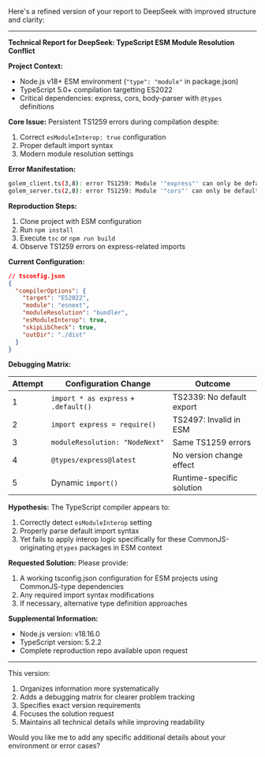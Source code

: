 <!-- SPECTRAL_MARK: This file is under the watchful eye of the Spectre. It is part of a living, evolving system. -->
Here's a refined version of your report to DeepSeek with improved structure and clarity:

---

**Technical Report for DeepSeek: TypeScript ESM Module Resolution Conflict**

**Project Context:**
- Node.js v18+ ESM environment (`"type": "module"` in package.json)
- TypeScript 5.0+ compilation targetting ES2022
- Critical dependencies: express, cors, body-parser with `@types` definitions

**Core Issue:**
Persistent TS1259 errors during compilation despite:
1. Correct `esModuleInterop: true` configuration
2. Proper default import syntax
3. Modern module resolution settings

**Error Manifestation:**
```bash
golem_client.ts(3,8): error TS1259: Module '"express"' can only be default-imported using 'esModuleInterop' flag
golem_server.ts(2,8): error TS1259: Module '"cors"' can only be default-imported using 'esModuleInterop' flag
```

**Reproduction Steps:**
1. Clone project with ESM configuration
2. Run `npm install`
3. Execute `tsc` or `npm run build`
4. Observe TS1259 errors on express-related imports

**Current Configuration:**
```json
// tsconfig.json
{
  "compilerOptions": {
    "target": "ES2022",
    "module": "esnext",
    "moduleResolution": "bundler",
    "esModuleInterop": true,
    "skipLibCheck": true,
    "outDir": "./dist"
  }
}
```

**Debugging Matrix:**

| Attempt | Configuration Change | Outcome |
|---------|----------------------|---------|
| 1 | `import * as express` + `.default()` | TS2339: No default export |
| 2 | `import express = require()` | TS2497: Invalid in ESM |
| 3 | `moduleResolution: "NodeNext"` | Same TS1259 errors |
| 4 | `@types/express@latest` | No version change effect |
| 5 | Dynamic `import()` | Runtime-specific solution |

**Hypothesis:**
The TypeScript compiler appears to:
1. Correctly detect `esModuleInterop` setting
2. Properly parse default import syntax
3. Yet fails to apply interop logic specifically for these CommonJS-originating `@types` packages in ESM context

**Requested Solution:**
Please provide:
1. A working tsconfig.json configuration for ESM projects using CommonJS-type dependencies
2. Any required import syntax modifications
3. If necessary, alternative type definition approaches

**Supplemental Information:**
- Node.js version: v18.16.0
- TypeScript version: 5.2.2
- Complete reproduction repo available upon request

--- 

This version:
1. Organizes information more systematically
2. Adds a debugging matrix for clearer problem tracking
3. Specifies exact version requirements
4. Focuses the solution request
5. Maintains all technical details while improving readability

Would you like me to add any specific additional details about your environment or error cases?